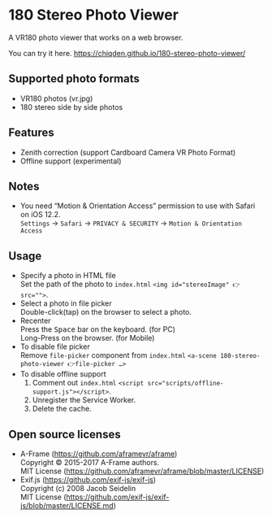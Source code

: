 # 180 Stereo Photo Viewer
A VR180 photo viewer that works on a web browser.

You can try it here. https://chiqden.github.io/180-stereo-photo-viewer/

## Supported photo formats
- VR180 photos (vr.jpg)
- 180 stereo side by side photos

## Features
- Zenith correction (support Cardboard Camera VR Photo Format)
- Offline support (experimental)

## Notes
- You need “Motion & Orientation Access” permission to use with Safari on iOS 12.2.  
  `Settings` -> `Safari` -> `PRIVACY & SECURITY` -> `Motion & Orientation Access`

## Usage
- Specify a photo in HTML file  
  Set the path of the photo to `index.html` `<img id="stereoImage" 👉src="">`.  
- Select a photo in file picker  
  Double-click(tap) on the browser to select a photo.
- Recenter  
  Press the <kbd>Space</kbd> bar on the keyboard. (for PC)  
  Long-Press on the browser. (for Mobile)
- To disable file picker  
  Remove `file-picker` component from `index.html` `<a-scene 180-stereo-photo-viewer 👉file-picker …>`
- To disable offline support  
  1. Comment out `index.html` `<script src="scripts/offline-support.js"></script>`.
  2. Unregister the Service Worker.
  3. Delete the cache.

## Open source licenses
- A-Frame (https://github.com/aframevr/aframe)  
  Copyright © 2015-2017 A-Frame authors.  
  MIT License (https://github.com/aframevr/aframe/blob/master/LICENSE)
- Exif.js (https://github.com/exif-js/exif-js)  
  Copyright (c) 2008 Jacob Seidelin  
  MIT License (https://github.com/exif-js/exif-js/blob/master/LICENSE.md)
